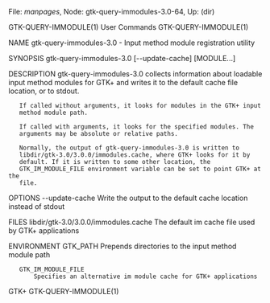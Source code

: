 File: *manpages*,  Node: gtk-query-immodules-3.0-64,  Up: (dir)

GTK-QUERY-IMMODULE(1)            User Commands           GTK-QUERY-IMMODULE(1)



NAME
       gtk-query-immodules-3.0 - Input method module registration utility

SYNOPSIS
       gtk-query-immodules-3.0 [--update-cache] [MODULE...]

DESCRIPTION
       gtk-query-immodules-3.0 collects information about loadable input
       method modules for GTK+ and writes it to the default cache file
       location, or to stdout.

       If called without arguments, it looks for modules in the GTK+ input
       method module path.

       If called with arguments, it looks for the specified modules. The
       arguments may be absolute or relative paths.

       Normally, the output of gtk-query-immodules-3.0 is written to
       libdir/gtk-3.0/3.0.0/immodules.cache, where GTK+ looks for it by
       default. If it is written to some other location, the
       GTK_IM_MODULE_FILE environment variable can be set to point GTK+ at the
       file.

OPTIONS
       --update-cache
           Write the output to the default cache location instead of stdout

FILES
       libdir/gtk-3.0/3.0.0/immodules.cache
           The default im cache file used by GTK+ applications

ENVIRONMENT
       GTK_PATH
           Prepends directories to the input method module path

       GTK_IM_MODULE_FILE
           Specifies an alternative im module cache for GTK+ applications



GTK+                                                     GTK-QUERY-IMMODULE(1)

